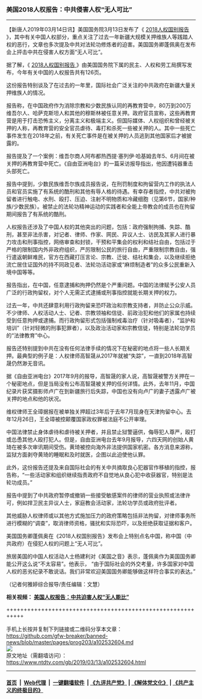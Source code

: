 ### 美国2018人权报告：中共侵害人权“无人可比”
------------------------

<div class="post_content" itemprop="articleBody">
 <p>
  【新唐人2019年03月14日讯】美国国务院3月13日发布了《
  <a href="https://www.ntdtv.com/gb/2018人权国别报告.htm">
   2018人权国别报告
  </a>
  》，其中有关中国人权部分，重点关注了过去一年新疆大规模关押维族人等践踏人权的恶行，文章也多次提及中共对法轮功修炼者的迫害。美国国务卿蓬佩奥在发布会上抨击中共在侵害人权方面“无人可比”。
 </p>
 <p>
  据了解，《
  <a href="https://www.ntdtv.com/gb/2018人权国别报告.htm">
   2018人权国别报告
  </a>
  》由美国国务院下属的民主、人权和劳工局撰写发布，今年有关中国的人权报告共有126页。
 </p>
 <p>
  这份报告特别谈及了在过去的一年里，国际社会广泛关注的中共政府在新疆大量关押维族人的情况。
 </p>
 <p>
  报告称，在中国政府作为消除宗教和少数民族认同的再教育营中，80万到200万维吾尔人、哈萨克斯坦人和其他的穆斯林被任意关押。政府官员宣称，这些再教育营是用于打击恐怖主义，分离主义和极端主义。但国际媒体、人权组织和曾经被关押的人称，再教育营的安全官员虐待、毒打和杀死一些被关押的人。其中一些死亡事件发生在2018年之前，有关死亡事件是在被关押的人员逃到其他国家后才被披露的。
 </p>
 <p>
  报告提及了一个案例：维吾尔商人阿布都热西提·塞列伊·哈基姆去年5、6月间在被关押的再教育营中死亡。《自由亚洲电台》的一篇采访报导指出，他因遭钝器重击头部死亡。
 </p>
 <p>
  报告中提到，少数民族维吾尔族成员报告说，在刑罚制度和拘留营内工作的执法人员和官员实施了有系统的酷刑和其他有辱人格的待遇。有幸存者指控，中共对被拘留者进行触电、水刑、殴打、压迫、注射不明物质和冷藏细胞（见第6节，国家/种族/少数民族）。被禁止的法轮功精神运动的实践者和全能上帝教会的成员也在拘留期间报告了有系统的酷刑。
 </p>
 <p>
  人权报告还涉及了中国人权的其他突出的问题，包括：政府强制拘捕、失踪、酷刑，甚至非法杀害，对记者、律师、作家、网民、异议人士、访民及其家人进行暴力攻击和刑事指控，网络审查和封锁，干预和平集会的权利和结社自由，包括过于严格的限制国内外非政府组织，严厉限制公民的旅行自由，严重限制宗教自由，强行遣返朝鲜难民，官方在西藏打压言论、宗教、迁徙、结社和集会，以及继续拒绝流亡居住证国外的持不同政见者、法轮功活动家或“麻烦制造者”的众多公民重新入境中国等等。
 </p>
 <p>
  报告指出，在中国，任意逮捕和拘押仍然是个严重问题。中国的法律赋予公安人员广泛的行政拘留权，对个人无需正式逮捕或刑事指控就能长期关押的权力。
 </p>
 <p>
  过去一年，中共还肆意利用行政拘留来恐吓政治和宗教支持者，并防止公众示威。不少律师、人权活动人士、记者、宗教领袖和信徒、前政治犯和他们的家属也持续受到任意拘押或逮捕。而行政拘留形式包括强制戒毒治疗（针对吸毒者），“监护和培训”（针对轻微的刑事犯罪者），以及政治活动家和宗教信徒，特别是法轮功学员的“法律教育”中心。
 </p>
 <p>
  报告还特别提到中共在没有任何法律手续的情况下在秘密的地点将一些人长期关押。最典型的例子是：人权律师高智晟从2017年就被“失踪”，一直到2018年高智晟仍然渺无音讯。
 </p>
 <p>
  据《自由亚洲电台》2017年9月的报导，高智晟的家人说，高智晟被警方关押在一个秘密地点，但是当局没有公布高智晟被关押的任何详情。此外，去年11月，中国纪录片获奖摄影师卢广在到新疆旅行后失踪，中国也没有向卢广的妻子透露卢广被关押的地点和他的状况。
 </p>
 <p>
  维权律师王全璋据报在被单独关押超过3年后于去年7月现身在天津拘留中心。去年12月26日，王全璋被控颠覆国家政权罪被法庭不公开审理。
 </p>
 <p>
  中国法律禁止身体虐待和虐待被关押者，并且禁止狱警逼供，侮辱犯人尊严，殴打或怂恿其他人殴打犯人。但是，自由亚洲电台去年9月报导，六四天网的创始人黄琦在被多次审讯期间受伤。黄琦被控向海外非法提供国家机密。各方消息来源称，监狱方面剥夺黄琦的睡眠和及时就医，企图以此迫使他认罪。
 </p>
 <p>
  此外，这份报告还提及来自国际社会的有关中共摘取良心犯器官作移植的指控，报告称，“一些活动家和组织继续指责政府不自觉地从良心犯中收获器官，特别是法轮功成员。”
 </p>
 <p>
  报告中提到了中共政府暂停或撤销一些接受敏感案件的律师的营业执照或法律许可，例如捍卫民主异议人士，家庭教会活动家，法轮功学员或政府批评者。
 </p>
 <p>
  其他威胁人权律师或以其他方式施加压力的政府策略包括非法拘留，对律师事务所进行模糊的“调查”，取消律师资格，骚扰和实际恐吓，以及拒绝获取证据和客户。
 </p>
 <p>
  美国国务卿蓬佩奥在《2018人权国别报告》发布会上特别点名中国，称中国（中共政府）在侵犯人权的问题上“无人可比”。
 </p>
 <p>
  旅居美国的中国人权活动人士杨建利对《美国之音》表示，蓬佩奥作为美国国务卿能公开这么说“不太容易”。他表示， “由于国际社会的外交考量，许多国家对中国人权的恶劣纪录不敢说话。我们非常欢迎美国国务卿能够做这样符合事实的表达。”
 </p>
 <p>
 </p>
 <p>
  （记者何雅婷综合报导/责任编辑：文慧）
 </p>
 <p>
  <strong>
   相关视频：
   <a href="https://www.ntdtv.com/b5/2019/03/13/a102532581.html">
    美国人权报告：中共迫害人权“无人能比”
   </a>
  </strong>
 </p>
 <div class="single_ad">
 </div>
</div>

+++++++++++++++++++++++++++++++++++++++++++++++++++++++++++<br/><br/>
手机上长按并复制下列链接或二维码分享本文章：<br/>
https://github.com/gfw-breaker/banned-news/blob/master/pages/prog203/a102532604.md <br/>
<a href='https://github.com/gfw-breaker/banned-news/blob/master/pages/prog203/a102532604.md'><img src='https://github.com/gfw-breaker/banned-news/blob/master/pages/prog203/a102532604.md.png'/></a> <br/>
原文地址（需翻墙访问）：https://www.ntdtv.com/gb/2019/03/13/a102532604.html


------------------------
#### [首页](https://github.com/gfw-breaker/banned-news/blob/master/README.md) &nbsp;|&nbsp; [Web代理](https://github.com/labour-camp/helloworld) &nbsp;|&nbsp; [一键翻墙软件](https://github.com/gfw-breaker/nogfw/blob/master/README.md) &nbsp;| [《九评共产党》](https://github.com/gfw-breaker/9ping.md/blob/master/README.md#九评之一评共产党是什么) | [《解体党文化》](https://github.com/gfw-breaker/jtdwh.md/blob/master/README.md) | [《共产主义的终极目的》](https://github.com/gfw-breaker/gczydzjmd.md/blob/master/README.md)

